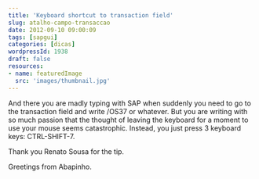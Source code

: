 ```yaml
---
title: 'Keyboard shortcut to transaction field'
slug: atalho-campo-transaccao
date: 2012-09-10 09:00:09
tags: [sapgui]
categories: [dicas]
wordpressId: 1938
draft: false
resources:
- name: featuredImage
  src: 'images/thumbnail.jpg'
---
```

And there you are madly typing with SAP when suddenly you need to go to the transaction field and write /OS37 or whatever. But you are writing with so much passion that the thought of leaving the keyboard for a moment to use your mouse seems catastrophic. Instead, you just press 3 keyboard keys:
CTRL-SHIFT-7.

Thank you Renato Sousa for the tip.

Greetings from Abapinho.
